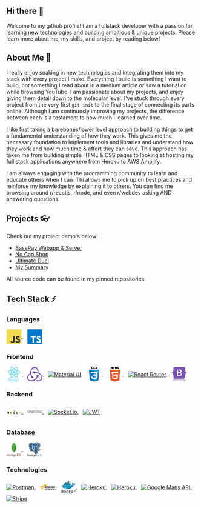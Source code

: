 ## Hi there 👋
Welcome to my github profile! I am a fullstack developer with a passion for learning new technologies and building ambitious & unique projects. Please learn more about me, my skills, and project by reading below!

## About Me 🦄
I really enjoy soaking in new technologies and integrating them into my stack with every project I make. Everything I build is something I want to build, not something I read about in a medium article or saw a tutorial on while browsing YouTube. I am passionate about my projects, and enjoy giving them detail down to the molecular level. I've stuck through every project from the very first `git init` to the final stage of connecting its parts online. Although I am continuosly improving my projects, the difference between each is a testament to how much I learned over time.

I like first taking a barebones/lower level approach to building things to get a fundamental understanding of how they work. This gives me the necessary foundation to implement tools and libraries and understand how they work and how much time & effort they can save. This approach has taken me from building simple HTML & CSS pages to looking at hosting my full stack applications anywhere from Heroku to AWS Amplify.

I am always engaging with the programming community to learn and educate others when I can. Thi allows me to pick up on best practices and reinforce my knowledge by explaining it to others. You can find me browsing around r/reactjs, r/node, and even r/webdev asking AND answering questions.

## Projects 👓
Check out my project demo's below:

- [BasePay Webapp & Server](https://master.d3azd6f0sbg7ea.amplifyapp.com/)
- [No Cap Shop](https://no-cap-shop.netlify.app/)
- [Ultimate Duel](https://ultimate-duel.herokuapp.com/)
- [My Summary](https://my-summary-tab.netlify.app/)

All source code can be found in my pinned repositories.

## Tech Stack ⚡

### Languages 
<a href="https://developer.mozilla.org/en-US/docs/Web/JavaScript" target="blank">
<img align="center" src="https://raw.githubusercontent.com/devicons/devicon/master/icons/javascript/javascript-original.svg" alt="JavaScript" height="40" width="40" />
</a>
&ensp;
<a href="https://www.typescriptlang.org/" target="blank">
<img align="center" src="https://raw.githubusercontent.com/devicons/devicon/master/icons/typescript/typescript-original.svg" alt="TypeScript" height="40" width="40" />
</a>

### Frontend
<a href="https://reactjs.org/" target="blank">
<img align="center" src="https://raw.githubusercontent.com/devicons/devicon/master/icons/react/react-original-wordmark.svg" alt="React" height="40" width="40" />
</a>
&ensp;
<a href="https://redux.js.org" target="blank">
<img align="center" src="https://raw.githubusercontent.com/devicons/devicon/master/icons/redux/redux-original.svg" alt="Redux" height="40" width="40" />
</a>
&ensp;
<a href="https://mui.com" target="blank">
<img align="center" src="https://cdn.worldvectorlogo.com/logos/material-ui-1.svg" alt="Material UI" height="40" width="40" />
</a>
&ensp;
<a href="https://www.w3schools.com/css/" target="blank">
<img align="center" src="https://raw.githubusercontent.com/devicons/devicon/master/icons/css3/css3-original-wordmark.svg" alt="Css3" height="40" width="40" />
</a>
&ensp;
<a href="https://www.w3.org/html/" target="blank">
<img align="center" src="https://raw.githubusercontent.com/devicons/devicon/master/icons/html5/html5-original-wordmark.svg" alt="Html5" height="40" width="40" />
</a>
&ensp;
<a href="https://reaftrouter.com" target="blank">
<img align="center" src="https://iconape.com/wp-content/files/sm/371377/svg/371377.svg" alt="React Router" height="40" width="40" />
</a>
&ensp;
<a href="https://getbootstrap.com" target="blank">
<img align="center" src="https://raw.githubusercontent.com/devicons/devicon/master/icons/bootstrap/bootstrap-plain-wordmark.svg" alt="Bootstrap" height="40" width="40" />
</a>

### Backend
<a href="https://nodejs.org" target="blank">
<img align="center" src="https://raw.githubusercontent.com/devicons/devicon/master/icons/nodejs/nodejs-original-wordmark.svg" alt="Node.js" height="40" width="40" />
</a>
&ensp;
<a href="https://expressjs.com" target="blank">
<img align="center" src="https://raw.githubusercontent.com/devicons/devicon/master/icons/express/express-original-wordmark.svg" alt="Express" height="40" width="40" />
</a>
&ensp;
<a href="https://socket.io" target="blank">
<img align="center" src="https://cdn.worldvectorlogo.com/logos/socket-io.svg" alt="Socket.io" height="40" width="40" />
</a>
&ensp;
<a href="https://jwt.io" target="blank">
<img align="center" src="https://cdn.worldvectorlogo.com/logos/jwt-3.svg" alt="JWT" height="40" width="40" />
</a>

### Database
<a href="https://www.mongodb.com/" target="blank">
<img align="center" src="https://raw.githubusercontent.com/devicons/devicon/master/icons/mongodb/mongodb-original-wordmark.svg" alt="MongoDB" height="40" width="40" />
</a>
&ensp;
<a href="https://www.postgresql.org" target="blank">
<img align="center" src="https://raw.githubusercontent.com/devicons/devicon/master/icons/postgresql/postgresql-original-wordmark.svg" alt="PostgreSQL" height="40" width="40" />
</a>

### Technologies
<a href="https://postman.com" target="blank">
<img align="center" src="https://www.vectorlogo.zone/logos/getpostman/getpostman-icon.svg" alt="Postman" height="40" width="40" />
</a>
&ensp;
<a href="https://aws.amazon.com" target="blank">
<img align="center" src="https://raw.githubusercontent.com/devicons/devicon/master/icons/amazonwebservices/amazonwebservices-original-wordmark.svg" alt="AWS" height="40" width="40" />
</a>
&ensp;
<a href="https://www.docker.com/" target="blank">
<img align="center" src="https://raw.githubusercontent.com/devicons/devicon/master/icons/docker/docker-original-wordmark.svg" alt="Docker" height="40" width="40" />
</a>
&ensp;
<a href="https://heroku.com" target="blank">
<img align="center" src="https://www.vectorlogo.zone/logos/heroku/heroku-icon.svg" alt="Heroku" height="40" width="40" />
</a>
&ensp;
<a href="https://netlify.com" target="blank">
<img align="center" src="https://cdn.worldvectorlogo.com/logos/netlify.svg" alt="Heroku" height="40" width="40" />
</a>
&ensp;
<a href="https://developers.google.com/maps" target="blank">
<img align="center" src="https://upload.wikimedia.org/wikipedia/commons/thumb/b/bd/Google_Maps_Logo_2020.svg/1137px-Google_Maps_Logo_2020.svg.png" alt="Google Maps API" height="40" width="40" />
</a>
&ensp;
<a href="https://stripe.com/" target="blank">
<img align="center" src="https://cdn.freebiesupply.com/logos/large/2x/stripe-logo-png-transparent.png" alt="Stripe" height="40" width="80" />
</a>

